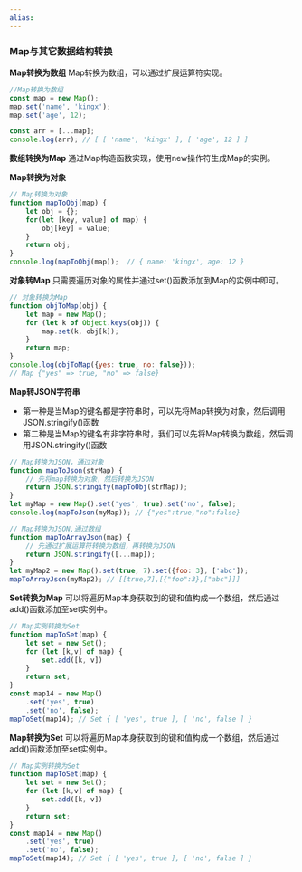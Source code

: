 ```yaml
---
alias:
---
```




### Map与其它数据结构转换
**Map转换为数组**
Map转换为数组，可以通过扩展运算符实现。
```js
//Map转换为数组
const map = new Map();
map.set('name', 'kingx');
map.set('age', 12);

const arr = [...map];
console.log(arr); // [ [ 'name', 'kingx' ], [ 'age', 12 ] ]
```


**数组转换为Map**
通过Map构造函数实现，使用new操作符生成Map的实例。

**Map转换为对象**
```js
// Map转换为对象
function mapToObj(map) {
    let obj = {};
    for(let [key, value] of map) {
        obj[key] = value;
    }
    return obj;
}
console.log(mapToObj(map));  // { name: 'kingx', age: 12 }
```

**对象转Map**
只需要遍历对象的属性并通过set()函数添加到Map的实例中即可。
```js
// 对象转换为Map
function objToMap(obj) {
    let map = new Map();
    for (let k of Object.keys(obj)) {
        map.set(k, obj[k]);
    }
    return map;
}
console.log(objToMap({yes: true, no: false}));
// Map {"yes" => true, "no" => false}
```

**Map转JSON字符串**
* 第一种是当Map的键名都是字符串时，可以先将Map转换为对象，然后调用JSON.stringify()函数
* 第二种是当Map的键名有非字符串时，我们可以先将Map转换为数组，然后调用JSON.stringify()函数
```js
// Map转换为JSON，通过对象
function mapToJson(strMap) {
    // 先将map转换为对象，然后转换为JSON
    return JSON.stringify(mapToObj(strMap));
}
let myMap = new Map().set('yes', true).set('no', false);
console.log(mapToJson(myMap)); // {"yes":true,"no":false}
```

```js
// Map转换为JSON,通过数组
function mapToArrayJson(map) {
    // 先通过扩展运算符转换为数组，再转换为JSON
    return JSON.stringify([...map]);
}
let myMap2 = new Map().set(true, 7).set({foo: 3}, ['abc']);
mapToArrayJson(myMap2); // [[true,7],[{"foo":3},["abc"]]] 
```

**Set转换为Map**
可以将遍历Map本身获取到的键和值构成一个数组，然后通过add()函数添加至set实例中。
```js
// Map实例转换为Set
function mapToSet(map) {
    let set = new Set();
    for (let [k,v] of map) {
        set.add([k, v])
    }
    return set;
}
const map14 = new Map()
    .set('yes', true)
    .set('no', false);
mapToSet(map14); // Set { [ 'yes', true ], [ 'no', false ] }
```

**Map转换为Set**
可以将遍历Map本身获取到的键和值构成一个数组，然后通过add()函数添加至set实例中。
```js
// Map实例转换为Set
function mapToSet(map) {
    let set = new Set();
    for (let [k,v] of map) {
        set.add([k, v])
    }
    return set;
}
const map14 = new Map()
    .set('yes', true)
    .set('no', false);
mapToSet(map14); // Set { [ 'yes', true ], [ 'no', false ] }
```
